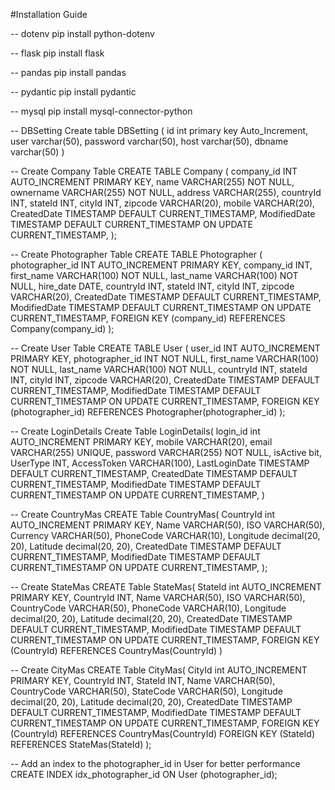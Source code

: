 #Installation Guide


-- dotenv
pip install python-dotenv

-- flask
pip install flask 

-- pandas
pip install pandas

-- pydantic
pip install pydantic

-- mysql
pip install mysql-connector-python

-- DBSetting
Create table DBSetting
(
id int primary key Auto_Increment,
user varchar(50),
password varchar(50),
host varchar(50),
dbname varchar(50)
)

-- Create Company Table
CREATE TABLE Company (
    company_id INT AUTO_INCREMENT PRIMARY KEY,
    name VARCHAR(255) NOT NULL,
	ownername VARCHAR(255) NOT NULL,
    address VARCHAR(255),
	countryId INT,
	stateId INT,
	cityId INT,
	zipcode VARCHAR(20),
    mobile VARCHAR(20),
    CreatedDate TIMESTAMP DEFAULT CURRENT_TIMESTAMP,
	ModifiedDate TIMESTAMP DEFAULT CURRENT_TIMESTAMP ON UPDATE CURRENT_TIMESTAMP,
);

-- Create Photographer Table
CREATE TABLE Photographer (
    photographer_id INT AUTO_INCREMENT PRIMARY KEY,
    company_id INT,
    first_name VARCHAR(100) NOT NULL,
    last_name VARCHAR(100) NOT NULL,
    hire_date DATE,
	countryId INT,
	stateId INT,
	cityId INT,
	zipcode VARCHAR(20),
    CreatedDate TIMESTAMP DEFAULT CURRENT_TIMESTAMP,
	ModifiedDate TIMESTAMP DEFAULT CURRENT_TIMESTAMP ON UPDATE CURRENT_TIMESTAMP,
    FOREIGN KEY (company_id) REFERENCES Company(company_id)
);

-- Create User Table
CREATE TABLE User (
    user_id INT AUTO_INCREMENT PRIMARY KEY,
    photographer_id INT NOT NULL,
	first_name VARCHAR(100) NOT NULL,
    last_name VARCHAR(100) NOT NULL,
	countryId INT,
	stateId INT,
	cityId INT,
	zipcode VARCHAR(20),
    CreatedDate TIMESTAMP DEFAULT CURRENT_TIMESTAMP,
	ModifiedDate TIMESTAMP DEFAULT CURRENT_TIMESTAMP ON UPDATE CURRENT_TIMESTAMP,
    FOREIGN KEY (photographer_id) REFERENCES Photographer(photographer_id)
);

-- Create LoginDetails
Create Table LoginDetails(
	login_id int AUTO_INCREMENT PRIMARY KEY,
	mobile VARCHAR(20),
    email VARCHAR(255) UNIQUE,
    password VARCHAR(255) NOT NULL,
	isActive bit,
	UserType INT,
	AccessToken VARCHAR(100),
	LastLoginDate TIMESTAMP DEFAULT CURRENT_TIMESTAMP,
	CreatedDate TIMESTAMP DEFAULT CURRENT_TIMESTAMP,
	ModifiedDate TIMESTAMP DEFAULT CURRENT_TIMESTAMP ON UPDATE CURRENT_TIMESTAMP,
)

-- Create CountryMas
CREATE Table CountryMas(
	CountryId int AUTO_INCREMENT PRIMARY KEY,
	Name VARCHAR(50),
	ISO VARCHAR(50),
	Currency VARCHAR(50),
	PhoneCode VARCHAR(10),
	Longitude decimal(20, 20),
	Latitude decimal(20, 20),
	CreatedDate TIMESTAMP DEFAULT CURRENT_TIMESTAMP,
	ModifiedDate TIMESTAMP DEFAULT CURRENT_TIMESTAMP ON UPDATE CURRENT_TIMESTAMP,
);

-- Create StateMas
CREATE Table StateMas(
	StateId int AUTO_INCREMENT PRIMARY KEY,
	CountryId INT,
	Name VARCHAR(50),
	ISO VARCHAR(50),
	CountryCode VARCHAR(50),
	PhoneCode VARCHAR(10),
	Longitude decimal(20, 20),
	Latitude decimal(20, 20),
	CreatedDate TIMESTAMP DEFAULT CURRENT_TIMESTAMP,
	ModifiedDate TIMESTAMP DEFAULT CURRENT_TIMESTAMP ON UPDATE CURRENT_TIMESTAMP,
	FOREIGN KEY (CountryId) REFERENCES CountryMas(CountryId)
)

-- Create CityMas
CREATE Table CityMas(
	CityId int AUTO_INCREMENT PRIMARY KEY,
	CountryId INT,
	StateId INT,
	Name VARCHAR(50),
	CountryCode VARCHAR(50),
	StateCode VARCHAR(50),
	Longitude decimal(20, 20),
	Latitude decimal(20, 20),
	CreatedDate TIMESTAMP DEFAULT CURRENT_TIMESTAMP,
	ModifiedDate TIMESTAMP DEFAULT CURRENT_TIMESTAMP ON UPDATE CURRENT_TIMESTAMP,
	FOREIGN KEY (CountryId) REFERENCES CountryMas(CountryId)
	FOREIGN KEY (StateId) REFERENCES StateMas(StateId)
);

-- Add an index to the photographer_id in User for better performance
CREATE INDEX idx_photographer_id ON User (photographer_id);
